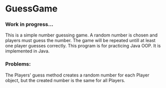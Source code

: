 # GuessGame
### Work in progress...

This is a simple number guessing game. A random number is chosen and players must guess the number. The game will be repeated untill at least one player guesses correctly.
This program is for practicing Java OOP. It is implemented in Java.

### Problems:
The Players' guess method creates a random number for each Player object, but the created number is the same for all Players.
